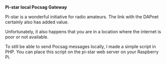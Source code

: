 **Pi-star local Pocsag Gateway**

Pi-star is a wonderful initiative for radio amateurs. The link with the DAPnet certainly also has added value.

Unfortunately, it also happens that you are in a location where the internet is poor or not available.

To still be able to send Pocsag messages locally, I made a simple script in PHP. You can place this script on the pi-star web server on your Raspberry Pi.